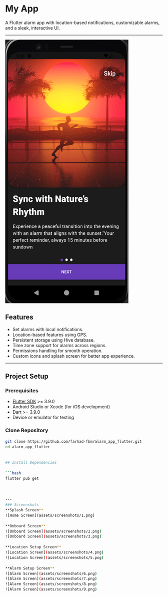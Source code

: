 # My App

A Flutter alarm app with location-based notifications, customizable alarms, and a sleek, interactive UI.

---
![Onboard Screen](assets/screenshots/2.png)
## Features

- Set alarms with local notifications.  
- Location-based features using GPS.  
- Persistent storage using Hive database.  
- Time zone support for alarms across regions.  
- Permissions handling for smooth operation.  
- Custom icons and splash screen for better app experience.  

---

## Project Setup

### Prerequisites

- [Flutter SDK](https://docs.flutter.dev/get-started/install) >= 3.9.0  
- Android Studio or Xcode (for iOS development)  
- Dart >= 3.9.0  
- Device or emulator for testing  

### Clone Repository

```bash
git clone https://github.com/farhad-fbm/alarm_app_flutter.git
cd alarm_app_flutter


## Install Dependencies

```bash
flutter pub get


  
---
### Screenshots
**Splash Screen**  
![Home Screen](assets/screenshots/1.png)

**Onboard Screen**  
![Onboard Screen](assets/screenshots/2.png)
![Onboard Screen](assets/screenshots/3.png)

**Location Setup Screen**  
![Location Screen](assets/screenshots/4.png)
![Location Screen](assets/screenshots/5.png)

**Alarm Setup Screen**  
![Alarm Screen](assets/screenshots/6.png)
![Alarm Screen](assets/screenshots/7.png)
![Alarm Screen](assets/screenshots/8.png)
![Alarm Screen](assets/screenshots/9.png)
